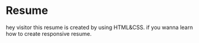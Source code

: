 # Resume
hey visitor this resume is created by using HTML&amp;CSS. if you wanna learn how to create responsive resume.
